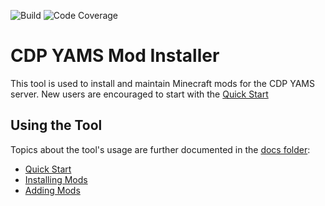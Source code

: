 ![Build](https://github.com/effisso/mc-mod-installer/actions/workflows/build.yml/badge.svg?branch=main)
![Code Coverage](https://img.shields.io/endpoint?url=https://gist.githubusercontent.com/effisso/075519841620519e9a42b32df632553b/raw/mc-mod-installer__heads_main.json)

# CDP YAMS Mod Installer

This tool is used to install and maintain Minecraft mods for the CDP YAMS server. New users are encouraged to start with the [Quick Start](https://github.com/effisso/mc-mod-installer/tree/main/docs/QuickStart.md)

## Using the Tool
Topics about the tool's usage are further documented in the [docs folder](https://github.com/effisso/mc-mod-installer/tree/main/docs):

* [Quick Start](https://github.com/effisso/mc-mod-installer/tree/main/docs/QuickStart.md)
* [Installing Mods](https://github.com/effisso/mc-mod-installer/tree/main/docs/InstallingMods.md)
* [Adding Mods](https://github.com/effisso/mc-mod-installer/tree/main/docs/AddingMods.md)